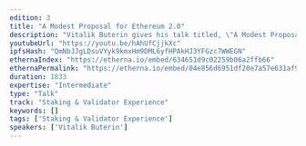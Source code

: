 ```yaml
---
edition: 3
title: "A Modest Proposal for Ethereum 2.0"
description: "Vitalik Buterin gives his talk titled, \"A Modest Proposal for Ethereum 2.0\""
youtubeUrl: "https://youtu.be/hAhUfCjjkXc"
ipfsHash: "QmNbJJgLDsuVYyk9kmxHm9DML6yfHPAkHJ3YFGzc7WWEGN"
ethernaIndex: "https://etherna.io/embed/634651d9c02259b06a2ffb66"
ethernaPermalink: "https://etherna.io/embed/04e856d6951df20e7a57e631af984c7ff1373e66bad9657e5df9ce901180ca45"
duration: 1833
expertise: "Intermediate"
type: "Talk"
track: "Staking & Validator Experience"
keywords: []
tags: ['Staking & Validator Experience']
speakers: ['Vitalik Buterin']
---
```

